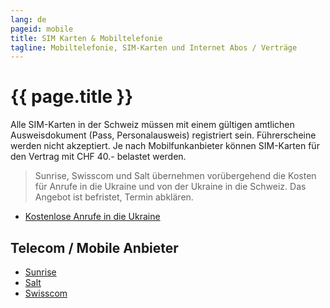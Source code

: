 ```yaml
---
lang: de
pageid: mobile
title: SIM Karten & Mobiltelefonie
tagline: Mobiltelefonie, SIM-Karten und Internet Abos / Verträge
---
```

# {{ page.title }}

Alle SIM-Karten in der Schweiz müssen mit einem gültigen amtlichen Ausweisdokument (Pass, Personalausweis) registriert sein. Führerscheine werden nicht akzeptiert. Je nach Mobilfunkanbieter können SIM-Karten für den Vertrag mit CHF 40.- belastet werden.

> Sunrise, Swisscom und Salt übernehmen vorübergehend die Kosten für Anrufe in die Ukraine und von der Ukraine in die Schweiz. Das Angebot ist befristet, Termin abklären.

- [Kostenlose Anrufe in die Ukraine](https://www.blick.ch/wirtschaft/anrufe-und-roaming-kostenlos-swisscom-sunrise-und-salt-unterstuetzen-die-ukraine-id17279915.html)

## Telecom / Mobile Anbieter
- [Sunrise](https://www.sunrise.ch/en/home)
- [Salt](https://fiber.salt.ch/en)
- [Swisscom](https://www.swisscom.ch/en/residential.html)



